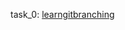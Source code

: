 task_0:
[learngitbranching](https://github.com/Macaqu1nho/kottans_web_test/blob/master/task_0/learngitbranching.jpg/ )
